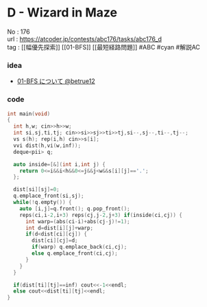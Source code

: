 # D - Wizard in Maze

No	: 176  
url	: https://atcoder.jp/contests/abc176/tasks/abc176_d  
tag	: [[幅優先探索]] [[01-BFS]] [[最短経路問題]]  #ABC #cyan #解説AC 

### idea
- [01-BFS について @betrue12](https://betrue12.hateblo.jp/entry/2018/12/08/000020)

### code
```cpp
int	main(void)
{
  int h,w; cin>>h>>w;
  int si,sj,ti,tj; cin>>si>>sj>>ti>>tj,si--,sj--,ti--,tj--;
  vs s(h); rep(i,h) cin>>s[i];
  vvi dist(h,vi(w,inf));
  deque<pii> q;

  auto inside=[&](int i,int j) {
    return 0<=i&&i<h&&0<=j&&j<w&&s[i][j]=='.';
  };

  dist[si][sj]=0;
  q.emplace_front(si,sj);
  while(!q.empty()) {
    auto [i,j]=q.front(); q.pop_front();
    reps(ci,i-2,i+3) reps(cj,j-2,j+3) if(inside(ci,cj)) {
      int warp=(abs(ci-i)+abs(cj-j)!=1);
      int d=dist[i][j]+warp;
      if(d<dist[ci][cj]) {
        dist[ci][cj]=d;
        if(warp) q.emplace_back(ci,cj);
        else q.emplace_front(ci,cj);
      }
    }
  }

  if(dist[ti][tj]==inf) cout<<-1<<endl;
  else cout<<dist[ti][tj]<<endl;
}
```